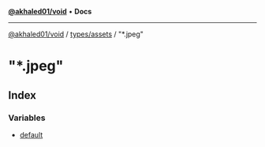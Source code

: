 [**@akhaled01/void**](../../../../README.md) • **Docs**

***

[@akhaled01/void](../../../../README.md) / [types/assets](../../README.md) / "\*.jpeg"

# "\*.jpeg"

## Index

### Variables

- [default](variables/default.md)
